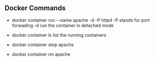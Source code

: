 Docker Commands
------------------
 
* docker container run --name apache -d -P httpd
     -P stands for port forwading 
     -d run the container in detached mode

* docker container ls
     list the running containers

* docker container stop apache

* docker container rm apache











